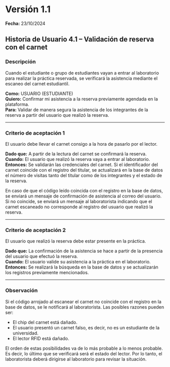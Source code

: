 # Versión 1.1

**Fecha:** 23/10/2024

## Historia de Usuario 4.1 – Validación de reserva con el carnet

### Descripción

Cuando el estudiante o grupo de estudiantes vayan a entrar al laboratorio para realizar la práctica reservada, se verificará la asistencia mediante el escaneo del carnet estudiantil.

**Como:** USUARIO (ESTUDIANTE)  
**Quiero:** Confirmar mi asistencia a la reserva previamente agendada en la plataforma.  
**Para:** Validar de manera segura la asistencia de los integrantes de la reserva a partir del usuario que realizó la reserva.

---

### Criterio de aceptación 1

El usuario debe llevar el carnet consigo a la hora de pasarlo por el lector.

**Dado que:** A partir de la lectura del carnet se confirmará la reserva.  
**Cuando:** El usuario que realizó la reserva vaya a entrar al laboratorio.  
**Entonces:** Se validarán las credenciales del carnet. Si el identificador del carnet coincide con el registro del titular, se actualizará en la base de datos el número de visitas tanto del titular como de los integrantes y el estado de la reserva.

En caso de que el código leído coincida con el registro en la base de datos, se enviará un mensaje de confirmación de asistencia al correo del usuario. Si no coincide, se enviará un mensaje al laboratorista indicando que el carnet escaneado no corresponde al registro del usuario que realizó la reserva.

---

### Criterio de aceptación 2

El usuario que realizó la reserva debe estar presente en la práctica.

**Dado que:** La confirmación de la asistencia se hace a partir de la presencia del usuario que efectuó la reserva.  
**Cuando:** El usuario valide su asistencia a la práctica en el laboratorio.  
**Entonces:** Se realizará la búsqueda en la base de datos y se actualizarán los registros previamente mencionados.

---

### Observación

Si el código arrojado al escanear el carnet no coincide con el registro en la base de datos, se le notificará al laboratorista. Las posibles razones pueden ser:

- El chip del carnet está dañado.
- El usuario presentó un carnet falso, es decir, no es un estudiante de la universidad.
- El lector RFID está dañado.

El orden de estas posibilidades va de lo más probable a lo menos probable. Es decir, lo último que se verificará será el estado del lector. Por lo tanto, el laboratorista deberá dirigirse al laboratorio para revisar la situación.
